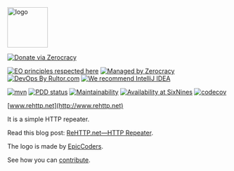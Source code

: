 <img alt="logo" src="https://www.rehttp.net/images/logo.svg" width="92px" height="92px"/>

[![Donate via Zerocracy](https://www.0crat.com/contrib-badge/C3RFVLU72.svg)](https://www.0crat.com/contrib/C3RFVLU72)

[![EO principles respected here](https://www.elegantobjects.org/badge.svg)](https://www.elegantobjects.org)
[![Managed by Zerocracy](https://www.0crat.com/badge/C3RFVLU72.svg)](http://www.zerocracy.com)
[![DevOps By Rultor.com](http://www.rultor.com/b/yegor256/rehttp)](http://www.rultor.com/p/yegor256/rehttp)
[![We recommend IntelliJ IDEA](https://www.elegantobjects.org/intellij-idea.svg)](https://www.jetbrains.com/idea/)

[![mvn](https://github.com/yegor256/rehttp/actions/workflows/mvn.yml/badge.svg)](https://github.com/yegor256/rehttp/actions/workflows/mvn.yml)
[![PDD status](http://www.0pdd.com/svg?name=yegor256/rehttp)](http://www.0pdd.com/p?name=teamed/yegor256/rehttp)
[![Maintainability](https://api.codeclimate.com/v1/badges/8cf40957c9478abcc739/maintainability)](https://codeclimate.com/github/yegor256/rehttp/maintainability)
[![Availability at SixNines](https://www.sixnines.io/b/a19c)](https://www.sixnines.io/h/a19c)
[![codecov](https://codecov.io/gh/yegor256/rehttp/branch/master/graph/badge.svg)](https://codecov.io/gh/yegor256/rehttp)

[www.rehttp.net](http://www.rehttp.net)

It is a simple HTTP repeater.

Read this blog post: [ReHTTP.net—HTTP Repeater](http://www.yegor256.com/2017/09/05/rehttp-http-repeater.html).

The logo is made by [EpicCoders](https://www.flaticon.com/authors/epiccoders).

See how you can [contribute](https://github.com/yegor256/rehttp/blob/master/CONTRIBUTING.md).
